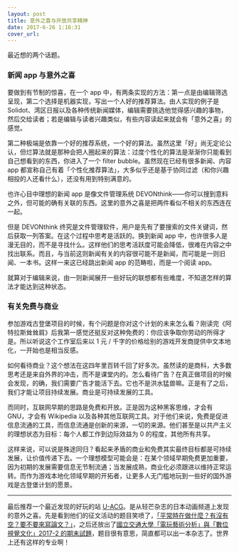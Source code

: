 ```yaml
---
layout: post
title: 意外之喜与开放共享精神
date: 2017-6-26 1:16:31
cover_url: 
---
```

最近想的两个话题。

### 新闻 app 与意外之喜
要做到有节制的惊喜，在一个 app 中，有两条实现的方法：第一点是由编辑筛选呈现，第二个选择是机器实现，写出一个人好的推荐算法。由人实现的例子是 Solidot、湾区日报以及各种传统新闻媒体，编辑需要挑选他觉得感兴趣的事物，然后交给读者；若是编辑与读者兴趣类似，有些内容读起来就会有「意外之喜」的感觉。

第二种极端是依靠一个好的推荐系统，一个好的算法。虽然这里「好」尚无定论公认，但烂算法就是那种会把人圈起来的算法：过度个性化的算法是渐渐你只能看到自己想看到的东西，你进入了一个 filter bubble。虽然现在已经有很多新闻、内容 app 都宣称自己有着「个性化推荐算法」，大多似乎还是基于协同过滤（和你兴趣相投的人还看什么），还没有用到特别满意的。

也许心目中理想的新闻 app 是像文件管理系统 DEVONthink——你可以搜到意料之外，但可能的确有关联的东西。这里的意外之喜是把两件看似不相关的东西连在一起。

但是 DEVONthink 终究是文件管理软件，用户是先有了要搜索的文件关键词，然后获取一列答案。在这个过程中思考是活跃的。换到新闻 app 中，也许很多人是漫无目的，而不是寻找什么。这样他们的思考活跃度可能会降低，很难在内容之中找出联系。而且，与当前这则新闻有关的内容很可能不是新闻，而可能是一则旧闻、一本书。这样一来这已经跳出新闻 app 的范畴啦，而是一个阅读 app。

就算对于编辑来说，由一则新闻展开一些好玩的联想都有些难度，不知道怎样的算法才能达到这种状态。

### 有关免费与商业
参加游戏古登堡项目的时候，有个问题是你对这个计划的未来怎么看？刚读完《阿特拉斯耸耸肩》后我第一感觉还挺反对这种免费的：你应该争取你劳动的所得才是。所以听说这个工作室后来以 1 元 / 千字的价格给别的游戏开发商提供中文本地化，一开始也是相当反感。

如何看待商业？这个想法在这四年里百转千回了好多次。虽然读的是商科，大多数思考还是来自外界的冲击，而不是课堂内的。怎么看待广告？在真正做项目的时候会发现，的确，我们需要广告才能活下去。它也不是洪水猛兽嘛。正是有了之后，我们才能让项目持续发展。商业是可持续发展的工具。

而同时，互联网早期的思路是免费和开放。正是因为这种黑客思维，才会有 GNU，才会有 Wikipedia 以及各种其他互联网工具。对于他们来说，免费是促进信息流通的工具，而信息流通是创新的来源，一切的来源。他们甚至是以共产主义的理想状态为目标：每个人都工作到边际效益为 0 的程度，其他所有共享。

这样来说，可以说是殊途同归？看起来矛盾的商业和免费其实最终目标都是可持续发展，让价值传递下去。一个理想模型可能会是：在某个领域早期免费更加重要，因为初期的发展需要信息无节制流通；当发展成熟，商业化必须跟进以维持正常运转。而作为游戏本地化领域早期的开拓者，让更多人无门槛地玩到一些好的国外游戏是古登堡计划的愿景。

---
最后推荐一个最近发现的好玩的站 [U-ACG](http://www.u-acg.com/)。是从轻芒杂志的日本动画频道上发现的意外之喜。先是看到他们的征文活动的题目笑喷了，[「平常時在做什麼？有沒有空？要不要來寫論文？」](http://www.u-acg.com/archives/14375)，之后还放出了[國立交通大學「電玩藝術分析」與「數位視覺文化」2017-2 的期末試題](http://www.u-acg.com/archives/14315)，题目很有意思，简直都可以出一本杂志了。世界上还有这样的专业啊！
